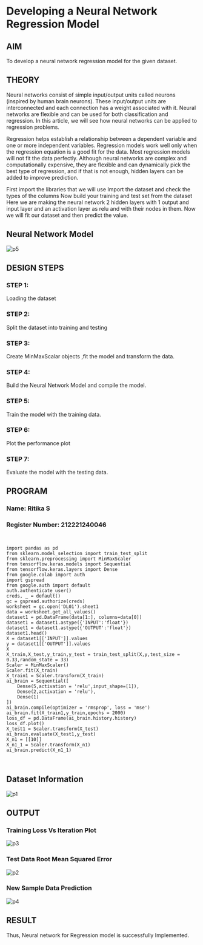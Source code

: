 # Developing a Neural Network Regression Model

## AIM

To develop a neural network regression model for the given dataset.

## THEORY

Neural networks consist of simple input/output units called neurons (inspired by human brain neurons). These input/output units are interconnected and each connection has a weight associated with it. Neural networks are flexible and can be used for both classification and regression. In this article, we will see how neural networks can be applied to regression problems.

Regression helps establish a relationship between a dependent variable and one or more independent variables. Regression models work well only when the regression equation is a good fit for the data. Most regression models will not fit the data perfectly. Although neural networks are complex and computationally expensive, they are flexible and can dynamically pick the best type of regression, and if that is not enough, hidden layers can be added to improve prediction.

First import the libraries that we will use Import the dataset and check the types of the columns Now build your training and test set from the dataset Here we are making the neural network 2 hidden layers with 1 output and input layer and an activation layer as relu and with their nodes in them. Now we will fit our dataset and then predict the value.

## Neural Network Model

![p5](https://github.com/user-attachments/assets/be3b3aa7-2bc3-4bd9-9865-e8227da115df)


## DESIGN STEPS

### STEP 1:

Loading the dataset

### STEP 2:

Split the dataset into training and testing

### STEP 3:

Create MinMaxScalar objects ,fit the model and transform the data.

### STEP 4:

Build the Neural Network Model and compile the model.

### STEP 5:

Train the model with the training data.

### STEP 6:

Plot the performance plot

### STEP 7:

Evaluate the model with the testing data.

## PROGRAM
### Name: Ritika S
### Register Number: 212221240046
```


import pandas as pd
from sklearn.model_selection import train_test_split
from sklearn.preprocessing import MinMaxScaler
from tensorflow.keras.models import Sequential
from tensorflow.keras.layers import Dense
from google.colab import auth
import gspread
from google.auth import default
auth.authenticate_user()
creds, _ = default()
gc = gspread.authorize(creds)
worksheet = gc.open('DL01').sheet1
data = worksheet.get_all_values()
dataset1 = pd.DataFrame(data[1:], columns=data[0])
dataset1 = dataset1.astype({'INPUT':'float'})
dataset1 = dataset1.astype({'OUTPUT':'float'})
dataset1.head()
X = dataset1[['INPUT']].values
y = dataset1[['OUTPUT']].values
X
X_train,X_test,y_train,y_test = train_test_split(X,y,test_size = 0.33,random_state = 33)
Scaler = MinMaxScaler()
Scaler.fit(X_train)
X_train1 = Scaler.transform(X_train)
ai_brain = Sequential([
    Dense(5,activation = 'relu',input_shape=[1]),
    Dense(2,activation = 'relu'),
    Dense(1)
])
ai_brain.compile(optimizer = 'rmsprop', loss = 'mse')
ai_brain.fit(X_train1,y_train,epochs = 2000)
loss_df = pd.DataFrame(ai_brain.history.history)
loss_df.plot()
X_test1 = Scaler.transform(X_test)
ai_brain.evaluate(X_test1,y_test)
X_n1 = [[10]]
X_n1_1 = Scaler.transform(X_n1)
ai_brain.predict(X_n1_1)



```
## Dataset Information

![p1](https://github.com/user-attachments/assets/fbbedc25-675c-43de-9b35-514d97240668)


## OUTPUT

### Training Loss Vs Iteration Plot

![p3](https://github.com/user-attachments/assets/610db51f-d168-4f15-bb2b-a4ed800398bf)


### Test Data Root Mean Squared Error

![p2](https://github.com/user-attachments/assets/23b71f66-6b55-42b4-84d7-5c335b226f8d)


### New Sample Data Prediction

![p4](https://github.com/user-attachments/assets/2c5d6e61-84eb-47d5-b0de-57ddbd15dc45)


## RESULT

Thus, Neural network for Regression model is successfully Implemented.
